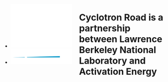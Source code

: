 <div markdown="1" class="columns partnership">

* ![Lawrence Berkeley National Laboratory](/img/Berkeley_Lab_Logo_white.png)
* ![Activation Energy](/img/Activation-Energy-Logo-Inverse.png)

# Cyclotron Road is a partnership between Lawrence Berkeley National Laboratory and Activation Energy
  
</div>
